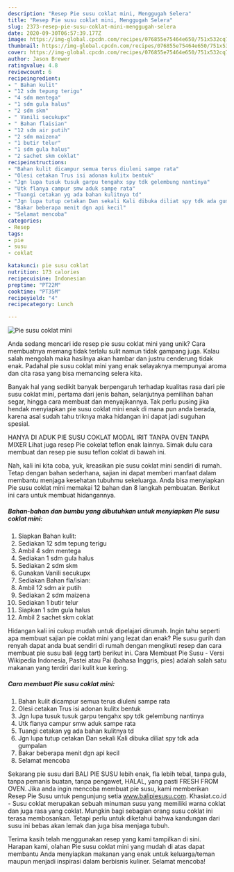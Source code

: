 ```yaml
---
description: "Resep Pie susu coklat mini, Menggugah Selera"
title: "Resep Pie susu coklat mini, Menggugah Selera"
slug: 2373-resep-pie-susu-coklat-mini-menggugah-selera
date: 2020-09-30T06:57:39.177Z
image: https://img-global.cpcdn.com/recipes/076855e75464e650/751x532cq70/pie-susu-coklat-mini-foto-resep-utama.jpg
thumbnail: https://img-global.cpcdn.com/recipes/076855e75464e650/751x532cq70/pie-susu-coklat-mini-foto-resep-utama.jpg
cover: https://img-global.cpcdn.com/recipes/076855e75464e650/751x532cq70/pie-susu-coklat-mini-foto-resep-utama.jpg
author: Jason Brewer
ratingvalue: 4.8
reviewcount: 6
recipeingredient:
- " Bahan kulit"
- "12 sdm tepung terigu"
- "4 sdm mentega"
- "1 sdm gula halus"
- "2 sdm skm"
- " Vanili secukupx"
- " Bahan flaisian"
- "12 sdm air putih"
- "2 sdm maizena"
- "1 butir telur"
- "1 sdm gula halus"
- "2 sachet skm coklat"
recipeinstructions:
- "Bahan kulit dicampur semua terus diuleni sampe rata"
- "Olesi cetakan Trus isi adonan kulitx bentuk"
- "Jgn lupa tusuk tusuk garpu tengahx spy tdk gelembung nantinya"
- "Utk flanya campur smw aduk sampe rata"
- "Tuangi cetakan yg ada bahan kulitnya td"
- "Jgn lupa tutup cetakan Dan sekali Kali dibuka diliat spy tdk ada gumpalan"
- "Bakar beberapa menit dgn api kecil"
- "Selamat mencoba"
categories:
- Resep
tags:
- pie
- susu
- coklat

katakunci: pie susu coklat 
nutrition: 173 calories
recipecuisine: Indonesian
preptime: "PT22M"
cooktime: "PT35M"
recipeyield: "4"
recipecategory: Lunch

---
```



![Pie susu coklat mini](https://img-global.cpcdn.com/recipes/076855e75464e650/751x532cq70/pie-susu-coklat-mini-foto-resep-utama.jpg)

Anda sedang mencari ide resep pie susu coklat mini yang unik? Cara membuatnya memang tidak terlalu sulit namun tidak gampang juga. Kalau salah mengolah maka hasilnya akan hambar dan justru cenderung tidak enak. Padahal pie susu coklat mini yang enak selayaknya mempunyai aroma dan cita rasa yang bisa memancing selera kita.

Banyak hal yang sedikit banyak berpengaruh terhadap kualitas rasa dari pie susu coklat mini, pertama dari jenis bahan, selanjutnya pemilihan bahan segar, hingga cara membuat dan menyajikannya. Tak perlu pusing jika hendak menyiapkan pie susu coklat mini enak di mana pun anda berada, karena asal sudah tahu triknya maka hidangan ini dapat jadi suguhan spesial.

HANYA DI ADUK PIE SUSU COKLAT MODAL IRIT TANPA OVEN TANPA MIXER Lihat juga resep Pie cokelat teflon enak lainnya. Simak dulu cara membuat dan resep pie susu teflon coklat di bawah ini.


Nah, kali ini kita coba, yuk, kreasikan pie susu coklat mini sendiri di rumah. Tetap dengan bahan sederhana, sajian ini dapat memberi manfaat dalam membantu menjaga kesehatan tubuhmu sekeluarga. Anda bisa menyiapkan Pie susu coklat mini memakai 12 bahan dan 8 langkah pembuatan. Berikut ini cara untuk membuat hidangannya.

<!--inarticleads1-->

##### Bahan-bahan dan bumbu yang dibutuhkan untuk menyiapkan Pie susu coklat mini:

1. Siapkan  Bahan kulit:
1. Sediakan 12 sdm tepung terigu
1. Ambil 4 sdm mentega
1. Sediakan 1 sdm gula halus
1. Sediakan 2 sdm skm
1. Gunakan  Vanili secukupx
1. Sediakan  Bahan fla/isian:
1. Ambil 12 sdm air putih
1. Sediakan 2 sdm maizena
1. Sediakan 1 butir telur
1. Siapkan 1 sdm gula halus
1. Ambil 2 sachet skm coklat


Hidangan kali ini cukup mudah untuk dipelajari dirumah. Ingin tahu seperti apa membuat sajian pie coklat mini yang lezat dan enak? Pie susu gurih dan renyah dapat anda buat sendiri di rumah dengan mengikuti resep dan cara membuat pie susu bali (egg tart) berikut ini. Cara Membuat Pie Susu - Versi Wikipedia Indonesia, Pastei atau Pai (bahasa Inggris, pies) adalah salah satu makanan yang terdiri dari kulit kue kering. 

<!--inarticleads2-->

##### Cara membuat Pie susu coklat mini:

1. Bahan kulit dicampur semua terus diuleni sampe rata
1. Olesi cetakan Trus isi adonan kulitx bentuk
1. Jgn lupa tusuk tusuk garpu tengahx spy tdk gelembung nantinya
1. Utk flanya campur smw aduk sampe rata
1. Tuangi cetakan yg ada bahan kulitnya td
1. Jgn lupa tutup cetakan Dan sekali Kali dibuka diliat spy tdk ada gumpalan
1. Bakar beberapa menit dgn api kecil
1. Selamat mencoba


Sekarang pie susu dari BALI PIE SUSU lebih enak, fla lebih tebal, tanpa gula, tanpa pemanis buatan, tanpa pengawet, HALAL, yang pasti FRESH FROM OVEN. Jika anda ingin mencoba membuat pie susu, kami memberikan Resep Pie Susu untuk pengunjung setia www.balipiesusu.com. Khasiat.co.id - Susu coklat merupakan sebuah minuman susu yang memiliki warna coklat dan juga rasa yang coklat. Mungkin bagi sebagian orang susu coklat ini terasa membosankan. Tetapi perlu untuk diketahui bahwa kandungan dari susu ini bebas akan lemak dan juga bisa menjaga tubuh. 

Terima kasih telah menggunakan resep yang kami tampilkan di sini. Harapan kami, olahan Pie susu coklat mini yang mudah di atas dapat membantu Anda menyiapkan makanan yang enak untuk keluarga/teman maupun menjadi inspirasi dalam berbisnis kuliner. Selamat mencoba!
